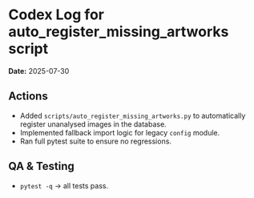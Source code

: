 # Codex Log for auto_register_missing_artworks script

**Date:** 2025-07-30

## Actions
- Added `scripts/auto_register_missing_artworks.py` to automatically register unanalysed images in the database.
- Implemented fallback import logic for legacy `config` module.
- Ran full pytest suite to ensure no regressions.

## QA & Testing
- `pytest -q` → all tests pass.

